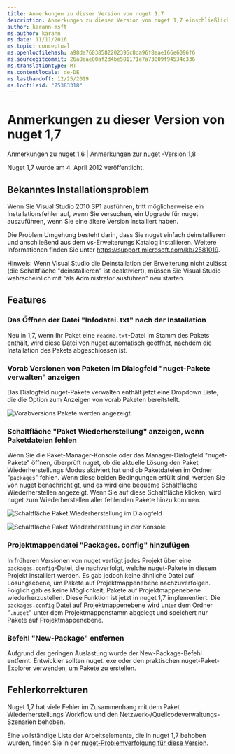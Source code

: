 ```yaml
---
title: Anmerkungen zu dieser Version von nuget 1,7
description: Anmerkungen zu dieser Version von nuget 1,7 einschließlich bekannter Probleme, Fehlerbehebungen, hinzugefügter Features und dcrs.
author: karann-msft
ms.author: karann
ms.date: 11/11/2016
ms.topic: conceptual
ms.openlocfilehash: a98da76038582202396c8da96f8eae166e6096f6
ms.sourcegitcommit: 26a8eae00af2d4be581171e7a73009f94534c336
ms.translationtype: MT
ms.contentlocale: de-DE
ms.lasthandoff: 12/25/2019
ms.locfileid: "75383318"
---
```

# <a name="nuget-17-release-notes"></a>Anmerkungen zu dieser Version von nuget 1,7

Anmerkungen zu [nuget 1,6](../release-notes/nuget-1.6.md) | Anmerkungen zur [nuget](../release-notes/nuget-1.8.md) -Version 1,8

Nuget 1,7 wurde am 4. April 2012 veröffentlicht.

## <a name="known-installation-issue"></a>Bekanntes Installationsproblem
Wenn Sie Visual Studio 2010 SP1 ausführen, tritt möglicherweise ein Installationsfehler auf, wenn Sie versuchen, ein Upgrade für nuget auszuführen, wenn Sie eine ältere Version installiert haben.

Die Problem Umgehung besteht darin, dass Sie nuget einfach deinstallieren und anschließend aus dem vs-Erweiterungs Katalog installieren.  Weitere Informationen finden Sie unter <https://support.microsoft.com/kb/2581019>.

Hinweis: Wenn Visual Studio die Deinstallation der Erweiterung nicht zulässt (die Schaltfläche "deinstallieren" ist deaktiviert), müssen Sie Visual Studio wahrscheinlich mit "als Administrator ausführen" neu starten.

## <a name="features"></a>Features

### <a name="support-opening-readmetxt-file-after-installation"></a>Das Öffnen der Datei "Infodatei. txt" nach der Installation
Neu in 1,7, wenn Ihr Paket eine `readme.txt`-Datei im Stamm des Pakets enthält, wird diese Datei von nuget automatisch geöffnet, nachdem die Installation des Pakets abgeschlossen ist.

### <a name="show-prerelease-packages-in-the-manage-nuget-packages-dialog"></a>Vorab Versionen von Paketen im Dialogfeld "nuget-Pakete verwalten" anzeigen
Das Dialogfeld nuget-Pakete verwalten enthält jetzt eine Dropdown Liste, die die Option zum Anzeigen von vorab Paketen bereitstellt.

![Vorabversions Pakete werden angezeigt.](./media/prerelease-dropdown.png)

### <a name="show-package-restore-button-when-package-files-are-missing"></a>Schaltfläche "Paket Wiederherstellung" anzeigen, wenn Paketdateien fehlen
Wenn Sie die Paket-Manager-Konsole oder das Manager-Dialogfeld "nuget-Pakete" öffnen, überprüft nuget, ob die aktuelle Lösung den Paket Wiederherstellungs Modus aktiviert hat und ob Paketdateien im Ordner "`packages`" fehlen. Wenn diese beiden Bedingungen erfüllt sind, werden Sie von nuget benachrichtigt, und es wird eine bequeme Schaltfläche Wiederherstellen angezeigt. Wenn Sie auf diese Schaltfläche klicken, wird nuget zum Wiederherstellen aller fehlenden Pakete hinzu kommen.

![Schaltfläche Paket Wiederherstellung im Dialogfeld](./media/packagerestore-dialog.png)

![Schaltfläche Paket Wiederherstellung in der Konsole](./media/packagerestore-console.png)

### <a name="add-solution-level-packagesconfig-file"></a>Projektmappendatei "Packages. config" hinzufügen
In früheren Versionen von nuget verfügt jedes Projekt über eine `packages.config`-Datei, die nachverfolgt, welche nuget-Pakete in diesem Projekt installiert werden. Es gab jedoch keine ähnliche Datei auf Lösungsebene, um Pakete auf Projektmappenebene nachzuverfolgen. Folglich gab es keine Möglichkeit, Pakete auf Projektmappenebene wiederherzustellen.
Diese Funktion ist jetzt in nuget 1,7 implementiert. Die `packages.config` Datei auf Projektmappenebene wird unter dem Ordner "`.nuget`" unter dem Projektmappenstamm abgelegt und speichert nur Pakete auf Projektmappenebene.

### <a name="remove-new-package-command"></a>Befehl "New-Package" entfernen
Aufgrund der geringen Auslastung wurde der New-Package-Befehl entfernt. Entwickler sollten nuget. exe oder den praktischen nuget-Paket-Explorer verwenden, um Pakete zu erstellen.

## <a name="bug-fixes"></a>Fehlerkorrekturen
Nuget 1,7 hat viele Fehler im Zusammenhang mit dem Paket Wiederherstellungs Workflow und den Netzwerk-/Quellcodeverwaltungs-Szenarien behoben.

Eine vollständige Liste der Arbeitselemente, die in nuget 1,7 behoben wurden, finden Sie in der [nuget-Problemverfolgung für diese Version](http://nuget.codeplex.com/workitem/list/advanced?keyword=&status=Closed&type=All&priority=All&release=NuGet%201.7&assignedTo=All&component=All&sortField=Votes&sortDirection=Descending&page=0).
